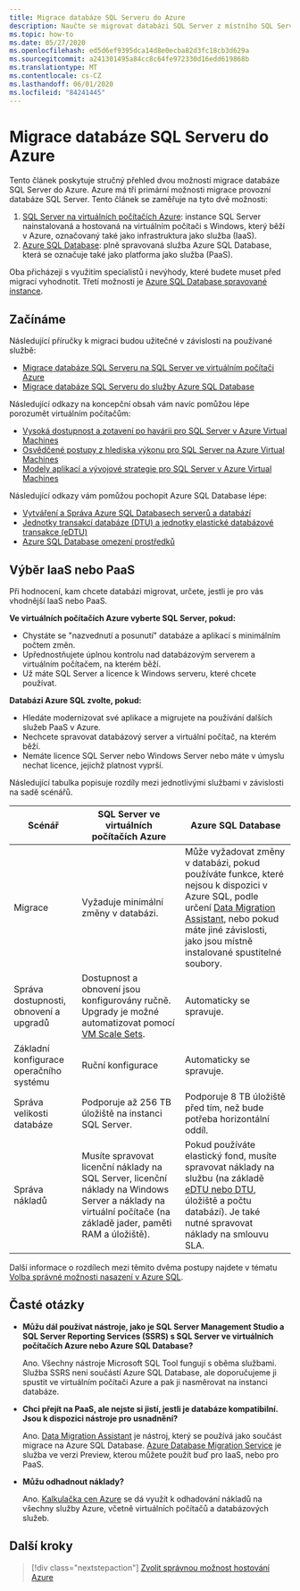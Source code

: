 ```yaml
---
title: Migrace databáze SQL Serveru do Azure
description: Naučte se migrovat databázi SQL Server z místního SQL Server do Azure.
ms.topic: how-to
ms.date: 05/27/2020
ms.openlocfilehash: ed5d6ef9395dca14d8e0ecba82d3fc18cb3d629a
ms.sourcegitcommit: a241301495a84cc8c64fe972330d16edd619868b
ms.translationtype: MT
ms.contentlocale: cs-CZ
ms.lasthandoff: 06/01/2020
ms.locfileid: "84241445"
---
```

# <a name="migrate-a-sql-server-database-to-azure"></a>Migrace databáze SQL Serveru do Azure

Tento článek poskytuje stručný přehled dvou možností migrace databáze SQL Server do Azure. Azure má tři primární možnosti migrace provozní databáze SQL Server. Tento článek se zaměřuje na tyto dvě možnosti:

1. [SQL Server na virtuálních počítačích Azure](https://docs.microsoft.com/azure/virtual-machines/windows/sql/virtual-machines-windows-sql-server-iaas-overview): instance SQL Server nainstalovaná a hostovaná na virtuálním počítači s Windows, který běží v Azure, označovaný také jako infrastruktura jako služba (IaaS).
2. [Azure SQL Database](https://docs.microsoft.com/azure/sql-database/sql-database-technical-overview): plně spravovaná služba Azure SQL Database, která se označuje také jako platforma jako služba (PaaS).

Oba přicházejí s využitím specialistů i nevýhody, které budete muset před migrací vyhodnotit. Třetí možností je [Azure SQL Database spravované instance](https://docs.microsoft.com/azure/sql-database/sql-database-managed-instance).

## <a name="get-started"></a>Začínáme

Následující příručky k migraci budou užitečné v závislosti na používané službě:

* [Migrace databáze SQL Serveru na SQL Server ve virtuálním počítači Azure](https://docs.microsoft.com/azure/virtual-machines/windows/sql/virtual-machines-windows-migrate-sql)
* [Migrace databáze SQL Serveru do služby Azure SQL Database](https://docs.microsoft.com/azure/sql-database/sql-database-migrate-your-sql-server-database)

Následující odkazy na koncepční obsah vám navíc pomůžou lépe porozumět virtuálním počítačům:

* [Vysoká dostupnost a zotavení po havárii pro SQL Server v Azure Virtual Machines](https://docs.microsoft.com/azure/virtual-machines/windows/sql/virtual-machines-windows-sql-high-availability-dr)
* [Osvědčené postupy z hlediska výkonu pro SQL Server na Azure Virtual Machines](https://docs.microsoft.com/azure/virtual-machines/windows/sql/virtual-machines-windows-sql-performance)
* [Modely aplikací a vývojové strategie pro SQL Server v Azure Virtual Machines](https://docs.microsoft.com/azure/virtual-machines/windows/sql/virtual-machines-windows-sql-server-app-patterns-dev-strategies)

Následující odkazy vám pomůžou pochopit Azure SQL Database lépe:

* [Vytváření a Správa Azure SQL Databasech serverů a databází](https://docs.microsoft.com/azure/sql-database/sql-database-servers-databases)
* [Jednotky transakcí databáze (DTU) a jednotky elastické databázové transakce (eDTU)](https://docs.microsoft.com/azure/sql-database/sql-database-what-is-a-dtu)
* [Azure SQL Database omezení prostředků](https://docs.microsoft.com/azure/sql-database/sql-database-resource-limits)

## <a name="choosing-iaas-or-paas"></a>Výběr IaaS nebo PaaS

Při hodnocení, kam chcete databázi migrovat, určete, jestli je pro vás vhodnější IaaS nebo PaaS.

**Ve virtuálních počítačích Azure vyberte SQL Server, pokud:**

* Chystáte se "nazvednutí a posunutí" databáze a aplikací s minimálním počtem změn.
* Upřednostňujete úplnou kontrolu nad databázovým serverem a virtuálním počítačem, na kterém běží.
* Už máte SQL Server a licence k Windows serveru, které chcete používat.

**Databázi Azure SQL zvolte, pokud:**

* Hledáte modernizovat své aplikace a migrujete na používání dalších služeb PaaS v Azure.
* Nechcete spravovat databázový server a virtuální počítač, na kterém běží.
* Nemáte licence SQL Server nebo Windows Server nebo máte v úmyslu nechat licence, jejichž platnost vyprší.

Následující tabulka popisuje rozdíly mezi jednotlivými službami v závislosti na sadě scénářů.

| Scénář | SQL Server ve virtuálních počítačích Azure | Azure SQL Database |
|----------|-------------------------|--------------------|
| Migrace | Vyžaduje minimální změny v databázi. | Může vyžadovat změny v databázi, pokud používáte funkce, které nejsou k dispozici v Azure SQL, podle určení [Data Migration Assistant](https://www.microsoft.com/download/details.aspx?id=53595), nebo pokud máte jiné závislosti, jako jsou místně instalované spustitelné soubory.|
| Správa dostupnosti, obnovení a upgradů | Dostupnost a obnovení jsou konfigurovány ručně. Upgrady je možné automatizovat pomocí [VM Scale Sets](https://docs.microsoft.com/azure/virtual-machine-scale-sets/virtual-machine-scale-sets-automatic-upgrade). | Automaticky se spravuje. |
| Základní konfigurace operačního systému | Ruční konfigurace | Automaticky se spravuje. |
| Správa velikosti databáze | Podporuje až 256 TB úložiště na instanci SQL Server. | Podporuje 8 TB úložiště před tím, než bude potřeba horizontální oddíl. |
| Správa nákladů | Musíte spravovat licenční náklady na SQL Server, licenční náklady na Windows Server a náklady na virtuální počítače (na základě jader, paměti RAM a úložiště). | Pokud používáte elastický fond, musíte spravovat náklady na službu (na základě [eDTU nebo DTU](https://docs.microsoft.com/azure/sql-database/sql-database-what-is-a-dtu), úložiště a počtu databází). Je také nutné spravovat náklady na smlouvu SLA. |

Další informace o rozdílech mezi těmito dvěma postupy najdete v tématu [Volba správné možnosti nasazení v Azure SQL](https://docs.microsoft.com/azure/sql-database/sql-database-paas-vs-sql-server-iaas).

## <a name="faq"></a>Časté otázky

* **Můžu dál používat nástroje, jako je SQL Server Management Studio a SQL Server Reporting Services (SSRS) s SQL Server ve virtuálních počítačích Azure nebo Azure SQL Database?**

    Ano. Všechny nástroje Microsoft SQL Tool fungují s oběma službami. Služba SSRS není součástí Azure SQL Database, ale doporučujeme ji spustit ve virtuálním počítači Azure a pak ji nasměrovat na instanci databáze.

* **Chci přejít na PaaS, ale nejste si jistí, jestli je databáze kompatibilní. Jsou k dispozici nástroje pro usnadnění?**

    Ano. [Data Migration Assistant](https://www.microsoft.com/download/details.aspx?id=53595) je nástroj, který se používá jako součást migrace na Azure SQL Database. [Azure Database Migration Service](https://azure.microsoft.com/campaigns/database-migration/) je služba ve verzi Preview, kterou můžete použít buď pro IaaS, nebo pro PaaS.

* **Můžu odhadnout náklady?**

    Ano. [Kalkulačka cen Azure](https://azure.microsoft.com/pricing/calculator/) se dá využít k odhadování nákladů na všechny služby Azure, včetně virtuálních počítačů a databázových služeb.

## <a name="next-steps"></a>Další kroky

> [!div class="nextstepaction"]
> [Zvolit správnou možnost hostování Azure](choose.md)
